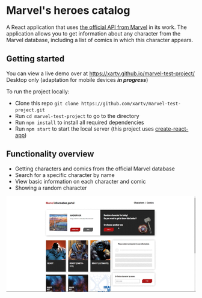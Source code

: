 # Marvel's heroes catalog
A React application that uses [the official API from Marvel](https://developer.marvel.com/) in its work. The application allows you to get information about any character from the Marvel database, including a list of comics in which this character appears.

## Getting started
You can view a live demo over at https://xartv.github.io/marvel-test-project/  
Desktop only (adaptation for mobile devices ___in progress___)

To run the project locally:
* Clone this repo `git clone https://github.com/xartv/marvel-test-project.git`
* Run `cd marvel-test-project` to go to the directory 
* Run `npm install` to install all required dependencies
* Run `npm start` to start the local server (this project uses [create-react-app](https://create-react-app.dev/))

## Functionality overview
* Getting characters and comics from the official Marvel database
* Search for a specific character by name
* View basic information on each character and comic
* Showing a random character

![preview](./src/resources/img/preview.gif)
